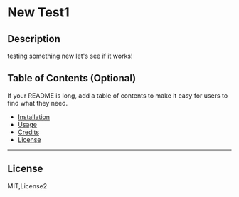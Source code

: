 # New Test1

## Description

testing something new
let's see if it works!

## Table of Contents (Optional)

If your README is long, add a table of contents to make it easy for users to find what they need.
    
- [Installation](#installation)
- [Usage](#usage)
- [Credits](#credits)
- [License](#license)

---

## License
MIT,License2